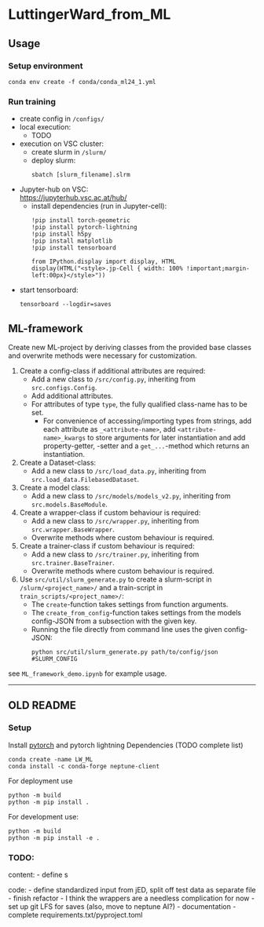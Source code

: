# LuttingerWard_from_ML

## Usage
### Setup environment
```shell
conda env create -f conda/conda_ml24_1.yml
```

### Run training
* create config in `/configs/`
* local execution:
  * TODO
* execution on VSC cluster:
  * create slurm in `/slurm/`
  * deploy slurm:
    ```shell
    sbatch [slurm_filename].slrm
    ```
* Jupyter-hub on VSC:  
  https://jupyterhub.vsc.ac.at/hub/
  * install dependencies (run in Jupyter-cell):
    ```jupyter
    !pip install torch-geometric
    !pip install pytorch-lightning
    !pip install h5py
    !pip install matplotlib
    !pip install tensorboard
    
    from IPython.display import display, HTML
    display(HTML("<style>.jp-Cell { width: 100% !important;margin-left:00px}</style>"))
    ```
* start tensorboard:
  ```shell
  tensorboard --logdir=saves
  ```


## ML-framework
Create new ML-project by deriving classes from the provided base classes and overwrite methods were necessary for customization.
1. Create a config-class if additional attributes are required:
   - Add a new class to `/src/config.py`, inheriting from `src.configs.Config`.
   - Add additional attributes.
   - For attributes of type `type`, the fully qualified class-name has to be set.
     - For convenience of accessing/importing types from strings, add each attribute as `_<attribute-name>`, add `<attribute-name>_kwargs` to store arguments for later instantiation and add property-getter, -setter and a `get_...`-method which returns an instantiation.
2. Create a Dataset-class:
   - Add a new class to `/src/load_data.py`, inheriting from `src.load_data.FilebasedDataset`.
3. Create a model class:
   - Add a new class to `/src/models/models_v2.py`, inheriting from `src.models.BaseModule`.
4. Create a wrapper-class if custom behaviour is required:
   - Add a new class to `/src/wrapper.py`, inheriting from `src.wrapper.BaseWrapper`.
   - Overwrite methods where custom behaviour is required.
5. Create a trainer-class if custom behaviour is required:
   - Add a new class to `/src/trainer.py`, inheriting from `src.trainer.BaseTrainer`.
   - Overwrite methods where custom behaviour is required.
6. Use `src/util/slurm_generate.py` to create a slurm-script in `/slurm/<project_name>/` and a train-script in `train_scripts/<project_name>/`:
   - The `create`-function takes settings from function arguments.
   - The `create_from_config`-function takes settings from the models config-JSON from a subsection with the given key.
   - Running the file directly from command line uses the given config-JSON:
     ```shell
     python src/util/slurm_generate.py path/to/config/json #SLURM_CONFIG
     ```

see `ML_framework_demo.ipynb` for example usage.


---


## OLD README
### Setup

Install [pytorch](https://pytorch.org/get-started/locally/) and pytorch lightning
Dependencies (TODO complete list)
```
conda create -name LW_ML
conda install -c conda-forge neptune-client
```

For deployment use
```
python -m build
python -m pip install .
```

For development use:
```
python -m build
python -m pip install -e .
```


### TODO:
content:
    - define s

code: 
    - define standardized input from jED, split off test data as separate file
    - finish refactor
        - I think the wrappers are a needless complication for now
    - set up git LFS for saves (also, move to neptune AI?)
    - documentation
    - complete requirements.txt/pyproject.toml
